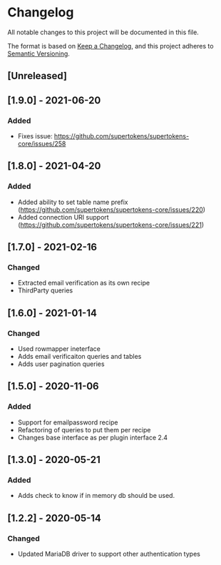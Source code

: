 # Changelog
All notable changes to this project will be documented in this file.

The format is based on [Keep a Changelog](https://keepachangelog.com/en/1.0.0/),
and this project adheres to [Semantic Versioning](https://semver.org/spec/v2.0.0.html).

## [Unreleased]

## [1.9.0] - 2021-06-20
### Added
- Fixes issue: https://github.com/supertokens/supertokens-core/issues/258

## [1.8.0] - 2021-04-20
### Added
- Added ability to set table name prefix (https://github.com/supertokens/supertokens-core/issues/220)
- Added connection URI support (https://github.com/supertokens/supertokens-core/issues/221)

## [1.7.0] - 2021-02-16
### Changed
- Extracted email verification as its own recipe
- ThirdParty queries

## [1.6.0] - 2021-01-14
### Changed
- Used rowmapper ineterface
- Adds email verificaiton queries and tables
- Adds user pagination queries

## [1.5.0] - 2020-11-06
### Added
- Support for emailpassword recipe
- Refactoring of queries to put them per recipe
- Changes base interface as per plugin interface 2.4

## [1.3.0] - 2020-05-21
### Added
- Adds check to know if in memory db should be used.

## [1.2.2] - 2020-05-14
### Changed
- Updated MariaDB driver to support other authentication types
